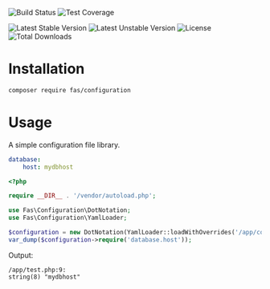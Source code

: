 ![Build Status](https://github.com/gielfeldt/fas-configuration/actions/workflows/php.yml/badge.svg)
![Test Coverage](https://img.shields.io/endpoint?url=https://gist.githubusercontent.com/gielfeldt/ac056829ce43de32d37257c91a7635e5/raw/fas-configuration__main.json)

![Latest Stable Version](https://poser.pugx.org/fas/configuration/v/stable.svg)
![Latest Unstable Version](https://poser.pugx.org/fas/configuration/v/unstable.svg)
![License](https://poser.pugx.org/fas/configuration/license.svg)
![Total Downloads](https://poser.pugx.org/fas/configuration/downloads.svg)

# Installation

```bash
composer require fas/configuration
```


# Usage

A simple configuration file library.

```yaml
database:
    host: mydbhost
```

```php
<?php

require __DIR__ . '/vendor/autoload.php';

use Fas\Configuration\DotNotation;
use Fas\Configuration\YamlLoader;

$configuration = new DotNotation(YamlLoader::loadWithOverrides('/app/config.yml'));
var_dump($configuration->require('database.host'));

```

Output:

```
/app/test.php:9:
string(8) "mydbhost"
```
